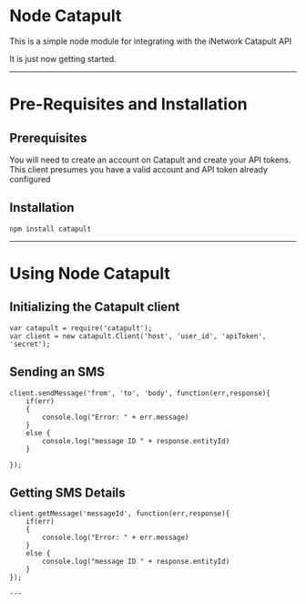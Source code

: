 # Node Catapult

This is a simple node module for integrating with the iNetwork Catapult API

It is just now getting started.

---

# Pre-Requisites and Installation
## Prerequisites

You will need to create an account on Catapult and create your API tokens.
This client presumes you have a valid account and API token already configured

## Installation 
```shell
npm install catapult

```

---

# Using Node Catapult

## Initializing the Catapult client

```
var catapult = require('catapult');
var client = new catapult.Client('host', 'user_id', 'apiToken', 'secret');
```
## Sending an SMS
```
client.sendMessage('from', 'to', 'body', function(err,response){
	if(err)
	{
		console.log("Error: " + err.message)
	}
	else {
		console.log("message ID " + response.entityId)
	}
	
});
```
## Getting SMS Details
```
client.getMessage('messageId', function(err,response){
	if(err)
	{
		console.log("Error: " + err.message)
	}
	else {
		console.log("message ID " + response.entityId)
	}
});

---

